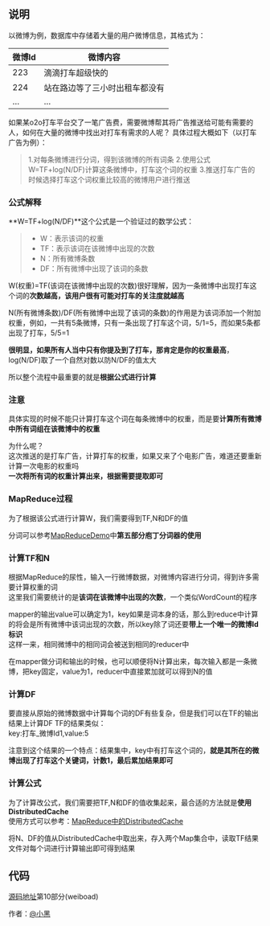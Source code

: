 ## 说明

以微博为例，数据库中存储着大量的用户微博信息，其格式为：

|微博Id	|微博内容|
|---|---|
|223	|滴滴打车超级快的|
|224	|站在路边等了三小时出租车都没有|
|…	|…|

如果某o2o打车平台交了一笔广告费，需要微博帮其将广告推送给可能有需要的人，如何在大量的微博中找出对打车有需求的人呢？
具体过程大概如下（以打车广告为例）：

> 1.对每条微博进行分词，得到该微博的所有词条
> 2.使用公式W=TF+log(N/DF)计算这条微博中，打车这个词的权重
> 3.推送打车广告的时候选择打车这个词权重比较高的微博用户进行推送

### 公式解释

**W=TF+log(N/DF)**这个公式是一个验证过的数学公式：

> * W：表示该词的权重
> * TF：表示该词在该微博中出现的次数
> * N：所有微博条数
> * DF：所有微博中出现了该词的条数

W(权重)=TF(该词在该微博中出现的次数)很好理解，因为一条微博中出现打车这个词的**次数越高，该用户很有可能对打车的关注度就越高**

N(所有微博条数)/DF(所有微博中出现了该词的条数)的作用是为该词添加一个附加权重，例如，一共有5条微博，只有一条出现了打车这个词，5/1=5，而如果5条都出现了打车，5/5=1

**很明显，如果所有人当中只有你提及到了打车，那肯定是你的权重最高**，log(N/DF)取了一个自然对数以防N/DF的值太大

所以整个流程中最重要的就是**根据公式进行计算**

### 注意

具体实现的时候不能只计算打车这个词在每条微博中的权重，而是要**计算所有微博中所有词组在该微博中的权重**

为什么呢？   
这次推送的是打车广告，计算打车的权重，如果又来了个电影广告，难道还要重新计算一次电影的权重吗   
**一次将所有词的权重计算出来，根据需要提取即可**

### MapReduce过程

为了根据该公式进行计算W，我们需要得到TF,N和DF的值

分词可以参考[MapReduceDemo](https://github.com/chubbyjiang/MapReduce)中**第五部分庖丁分词器的使用**

### 计算TF和N

根据MapReduce的尿性，输入一行微博数据，对微博内容进行分词，得到许多需要计算权重的词   
这里我们需要统计的是**该词在该微博中出现的次数**，一个类似WordCount的程序

mapper的输出value可以确定为1，key如果是词本身的话，那么到reduce中计算的将会是所有微博中该词出现的次数，所以key除了词还要**带上一个唯一的微博Id标识**   
这样一来，相同微博中的相同词会被送到相同的reducer中

在mapper做分词和输出的时候，也可以顺便将N计算出来，每次输入都是一条微博，把key固定，value为1，reducer中直接累加就可以得到N的值

### 计算DF

要直接从原始的微博数据中计算每个词的DF有些复杂，但是我们可以在TF的输出结果上计算DF
TF的结果类似：   
key:打车_微博Id1,value:5

注意到这个结果的一个特点：结果集中，key中有打车这个词的，**就是其所在的微博出现了打车这个关键词，计数1，最后累加结果即可**

### 计算公式

为了计算改公式，我们需要把TF,N和DF的值收集起来，最合适的方法就是**使用DistributedCache**   
使用方式可以参考：[MapReduce中的DistributedCache](http://www.xiaohei.info/2016/02/26/mapreduce-distributed-cache/)

将N、DF的值从DistributedCache中取出来，存入两个Map集合中，读取TF结果文件对每个词进行计算输出即可得到结果

## 代码

[源码地址](https://github.com/chubbyjiang/MapReduce)第10部分(weiboad)

作者：[@小黑](http://www.xiaohei.info)